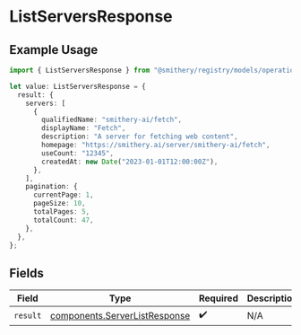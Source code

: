 # ListServersResponse

## Example Usage

```typescript
import { ListServersResponse } from "@smithery/registry/models/operations";

let value: ListServersResponse = {
  result: {
    servers: [
      {
        qualifiedName: "smithery-ai/fetch",
        displayName: "Fetch",
        description: "A server for fetching web content",
        homepage: "https://smithery.ai/server/smithery-ai/fetch",
        useCount: "12345",
        createdAt: new Date("2023-01-01T12:00:00Z"),
      },
    ],
    pagination: {
      currentPage: 1,
      pageSize: 10,
      totalPages: 5,
      totalCount: 47,
    },
  },
};
```

## Fields

| Field                                                                          | Type                                                                           | Required                                                                       | Description                                                                    |
| ------------------------------------------------------------------------------ | ------------------------------------------------------------------------------ | ------------------------------------------------------------------------------ | ------------------------------------------------------------------------------ |
| `result`                                                                       | [components.ServerListResponse](../../models/components/serverlistresponse.md) | :heavy_check_mark:                                                             | N/A                                                                            |
